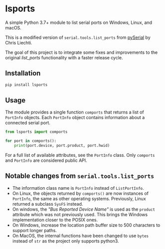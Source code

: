# lsports

A simple Python 3.7+ module to list serial ports on Windows, Linux, and macOS.

This is a modified version of `serial.tools.list_ports` from
[pySerial](https://github.com/pyserial/pyserial) by Chris Liechti.

The goal of this project is to integrate some fixes and improvements to the original *list_ports*
functionality with a faster release cycle.

## Installation

```bash
pip install lsports
```

## Usage

The module provides a single function `comports` that returns a list of `PortInfo` objects.
Each `PortInfo` object contains information about a connected serial port.
```python
from lsports import comports

for port in comports():
    print(port.device, port.product, port.hwid)
```
For a full list of available attributes, see the `PortInfo` class. Only `comports` and `PortInfo`
are considered public API.


## Notable changes from `serial.tools.list_ports`

* The information class name is `PortInfo` instead of `ListPortInfo`.
* On Linux, the objects returned by `comports()` are now instances of `PortInfo`, the same as
  other operating systems. Previously, Linux returned a subclass `SysFS` instead.
* On windows, the *"Bus Reported Device Name"* is used as the `product` attribute which was not
  previously used. This brings the Windows implementation closer to the POSIX ones.
* On Windows, increase the location path buffer size to 500 characters to support longer paths.
* On MacOS, the internal functions have been changed to use `bytes` instead of `str` as the
  project only supports python3.
